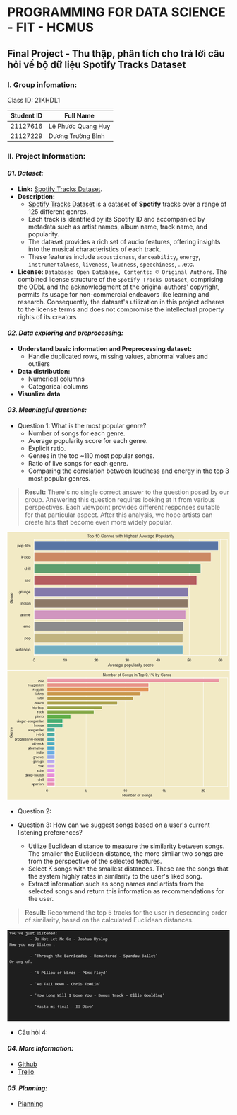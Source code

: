 # PROGRAMMING FOR DATA SCIENCE - FIT - HCMUS
## Final Project - Thu thập, phân tích cho trả lời câu hỏi về bộ dữ liệu Spotify Tracks Dataset
### I. Group infomation:

Class ID: 21KHDL1

|Student ID|Full Name|
|---|---|
|21127616|Lê Phước Quang Huy|
|21127229|Dương Trường Bình|



### II. Project Information:
#### **_01. Dataset:_**
- **Link:** [Spotify Tracks Dataset](https://www.kaggle.com/datasets/maharshipandya/-spotify-tracks-dataset).
- **Description:**
    - [Spotify Tracks Dataset](https://www.kaggle.com/datasets/maharshipandya/-spotify-tracks-dataset) is a dataset of **Spotify** tracks over a range of 125 different genres.  
    - Each track is identified by its Spotify ID and accompanied by metadata such as artist names, album name, track name, and popularity.
    - The dataset provides a rich set of audio features, offering insights into the musical characteristics of each track.
    - These features include `acousticness`, `danceability`, `energy`, 
    `instrumentalness`, `liveness`, `loudness`, `speechiness`, ...etc.
- **License:** `Database: Open Database, Contents: © Original Authors`. The combined license structure of the `Spotify Tracks Dataset`, comprising the ODbL and the acknowledgment of the original authors' copyright, permits its usage for non-commercial endeavors like learning and research. Consequently, the dataset's utilization in this project adheres to the license terms and does not compromise the intellectual property rights of its creators 


#### **_02. Data exploring and preprocessing:_**
- **Understand basic information and Preprocessing dataset:**
    - Handle duplicated rows, missing values, abnormal values and outliers
- **Data distribution:**
    - Numerical columns
    - Categorical columns
- **Visualize data**

#### **_03. Meaningful questions:_**
- Question 1: What is the most popular genre?
    - Number of songs for each genre.
    - Average popularity score for each genre.
    - Explicit ratio.
    - Genres in the top ~110 most popular songs.
    - Ratio of live songs for each genre.
    - Comparing the correlation between loudness and energy in the top 3 most popular genres.

> **Result:** There's no single correct answer to the question posed by our group. Answering this question requires looking at it from various perspectives. Each viewpoint provides different responses suitable for that particular aspect. After this analysis, we hope artists can create hits that become even more widely popular.

![Top 10 Genres with Highest Average Popularity](./image/Q1-1.png)
![Number of Songs in Top 0.001% by Genre](./image/Q1-2.png)

- Question 2:

- Question 3: How can we suggest songs based on a user's current listening preferences?
    - Utilize Euclidean distance to measure the similarity between songs. The smaller the Euclidean distance, the more similar two songs are from the perspective of the selected features.
    - Select K songs with the smallest distances. These are the songs that the system highly rates in similarity to the user's liked song.
    - Extract information such as song names and artists from the selected songs and return this information as recommendations for the user.

> **Result:** Recommend the top 5 tracks for the user in descending order of similarity, based on the calculated Euclidean distances.

![Recommend](./image/Q3.png)


- Câu hỏi 4:


#### **_04. More Information:_**
- [Github](https://github.com/duongtruongbinh/Prog4DS_FinalProject)
- [Trello](https://trello.com/b/TL2hTrzA/prog4dsfinalproject)

#### **_05. Planning:_**
- [Planning](https://docs.google.com/spreadsheets/d/1C74QGwhZZZx5uv8j9Z5kSmUOsvY673bq0KFGbLohAOI/edit?usp=sharing
)

